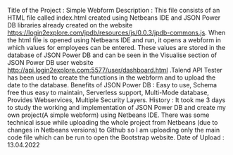Title of the Project : Simple Webform
Description : This file consists of an HTML file called index.html created using Netbeans IDE and JSON Power DB libraries already created on the website https://login2explore.com/jpdb/resources/js/0.0.3/jpdb-commons.js. When the html file is opened using Netbeans IDE and run, it opens a webform in which values for employees can be entered. These values are stored in the database of JSON Power DB and can be seen in the Visualise section of JSON Power DB user website http://api.login2explore.com:5577/user/dashboard.html .Talend API Tester has been used to create the functions in the webform and to upload the date to the database.
Benefits of JSON Power DB : Easy to use, Schema free thus easy to maintain, Serverless support, Multi-Mode database, Provides Webservices, Multiple Security Layers.
History : It took me 3 days to study the working and implementation of JSON Power DB and create my own project(A simple webform) using Netbeans IDE. There was some technical issue while uploading the whole project from Netbeans (due to changes in Netbeans versions) to Github so I am uploading only the main code file which can be run to open the Bootstrap website. Date of Upload : 13.04.2022
